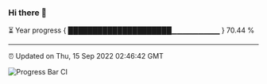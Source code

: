 ### Hi there 👋

⏳ Year progress { █████████████████████▁▁▁▁▁▁▁▁▁ } 70.44 %

---

⏰ Updated on Thu, 15 Sep 2022 02:46:42 GMT

![Progress Bar CI](https://github.com/ZhaoGui/ZhaoGui/workflows/Progress%20Bar%20CI/badge.svg)
